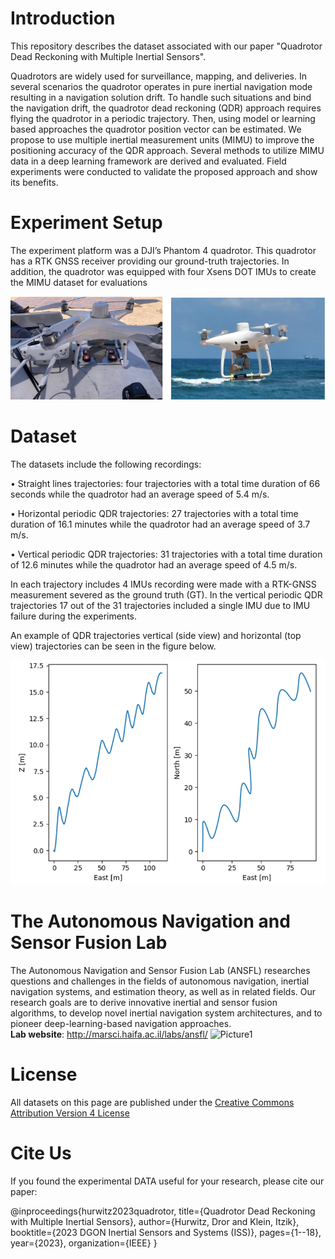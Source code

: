# Introduction

This repository describes the dataset associated with our paper "Quadrotor Dead Reckoning with Multiple Inertial Sensors".   

Quadrotors are widely used for surveillance, mapping, and deliveries. In several scenarios the quadrotor operates in pure inertial navigation mode resulting in a navigation solution drift.  To handle such situations and bind the navigation drift, the quadrotor dead reckoning (QDR) approach requires flying the quadrotor in a periodic trajectory. Then, using model or learning based approaches the quadrotor position vector can be estimated. We propose to use multiple inertial measurement units (MIMU) to improve the positioning accuracy of the QDR approach. Several methods to utilize MIMU data in a deep learning framework are derived and evaluated. Field experiments were conducted to validate the proposed approach and show its benefits. 

# Experiment Setup
The experiment platform was a DJI’s Phantom 4 quadrotor. This quadrotor has a RTK GNSS receiver providing our ground-truth trajectories. In addition, the quadrotor was equipped with four Xsens DOT IMUs to create the MIMU dataset for evaluations

![alt text](https://github.com/ansfl/Quadrotor-Dead-Reckoning-with-Multiple-Inertial-Sensors/blob/main/2033_ISS_HurwitzKlein_Fig7.png?raw=true)

# Dataset
The datasets include the following recordings:

•	Straight lines trajectories: four trajectories with a total time duration of 66 seconds while the quadrotor had an average speed of 5.4 m/s. 

•	Horizontal periodic QDR trajectories: 27 trajectories with a total time duration of 16.1 minutes while the quadrotor had an average speed of 3.7 m/s.

•	Vertical periodic QDR trajectories: 31 trajectories with a total time duration of 12.6 minutes while the quadrotor had an average speed of 4.5 m/s.

In each trajectory includes 4 IMUs recording were made with a RTK-GNSS measurement severed as the ground truth (GT).  In the vertical periodic QDR trajectories 17 out of the 31 trajectories included a single IMU due to IMU failure during the experiments. 

An example of QDR trajectories vertical (side view) and horizontal (top view) trajectories can be seen in the figure below.

![alt text](https://github.com/ansfl/Quadrotor-Dead-Reckoning-with-Multiple-Inertial-Sensors/blob/main/2033_ISS_HurwitzKlein_Fig8.png?raw=true)

# The Autonomous Navigation and Sensor Fusion Lab
The Autonomous Navigation and Sensor Fusion Lab (ANSFL) researches questions and challenges in the fields of autonomous navigation, inertial navigation systems, and estimation theory, as well as in related fields. Our research goals are to derive innovative inertial and sensor fusion algorithms, to develop novel inertial navigation system architectures, and to pioneer deep-learning-based navigation approaches.\
**Lab website**:  http://marsci.haifa.ac.il/labs/ansfl/ 
![Picture1](https://user-images.githubusercontent.com/93155156/143600162-787b7824-a863-46e2-ac19-ad6292a7c006.png)

# License
All datasets on this page are published under the [Creative Commons Attribution Version 4 License](https://creativecommons.org/licenses/by/4.0/legalcode)

# Cite Us
If you found the experimental DATA useful for your research, please cite our paper:

 @inproceedings{hurwitz2023quadrotor,
  title={Quadrotor Dead Reckoning with Multiple Inertial Sensors},
  author={Hurwitz, Dror and Klein, Itzik},
  booktitle={2023 DGON Inertial Sensors and Systems (ISS)},
  pages={1--18},
  year={2023},
  organization={IEEE}
}
 ```
 
